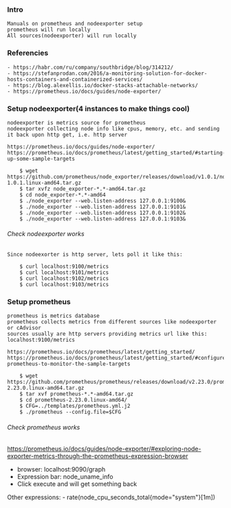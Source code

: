 
### Intro
    Manuals on prometheus and nodeexporter setup
    prometheus will run locally
    All sources(nodeexporter) will run locally



### Referencies
    - https://habr.com/ru/company/southbridge/blog/314212/
    - https://stefanprodan.com/2016/a-monitoring-solution-for-docker-hosts-containers-and-containerized-services/
    - https://blog.alexellis.io/docker-stacks-attachable-networks/
    - https://prometheus.io/docs/guides/node-exporter/



### Setup nodeexporter(4 instances to make things cool)
    nodeexporter is metrics source for prometheus
    nodeexporter collecting node info like cpus, memory, etc. and sending it back upon http get, i.e. http server

    https://prometheus.io/docs/guides/node-exporter/
    https://prometheus.io/docs/prometheus/latest/getting_started/#starting-up-some-sample-targets
```
    $ wget https://github.com/prometheus/node_exporter/releases/download/v1.0.1/node_exporter-1.0.1.linux-amd64.tar.gz
    $ tar xvfz node_exporter-*.*-amd64.tar.gz
    $ cd node_exporter-*.*-amd64
    $ ./node_exporter --web.listen-address 127.0.0.1:9100&
    $ ./node_exporter --web.listen-address 127.0.0.1:9101&
    $ ./node_exporter --web.listen-address 127.0.0.1:9102&
    $ ./node_exporter --web.listen-address 127.0.0.1:9103&
```



###### Check nodeexporter works
    Since nodeexorter is http server, lets poll it like this:
```
    $ curl localhost:9100/metrics
    $ curl localhost:9101/metrics
    $ curl localhost:9102/metrics
    $ curl localhost:9103/metrics
```



### Setup prometheus
    prometheus is metrics database
    prometheus collects metrics from different sources like nodeexporter or cAdvisor
    sources usually are http servers providing metrics url like this: localhost:9100/metrics

    https://prometheus.io/docs/prometheus/latest/getting_started/
    https://prometheus.io/docs/prometheus/latest/getting_started/#configure-prometheus-to-monitor-the-sample-targets
```
    $ wget https://github.com/prometheus/prometheus/releases/download/v2.23.0/prometheus-2.23.0.linux-amd64.tar.gz
    $ tar xvf prometheus-*.*-amd64.tar.gz
    $ cd prometheus-2.23.0.linux-amd64/
    $ CFG=../templates/prometheus.yml.j2
    $ ./prometheus --config.file=$CFG
```



###### Check prometheus works
https://prometheus.io/docs/guides/node-exporter/#exploring-node-exporter-metrics-through-the-prometheus-expression-browser

- browser: localhost:9090/graph
- Expression bar: node_uname_info
- Click execute and will get something back

Other expressions:
    - rate(node_cpu_seconds_total{mode="system"}[1m])

